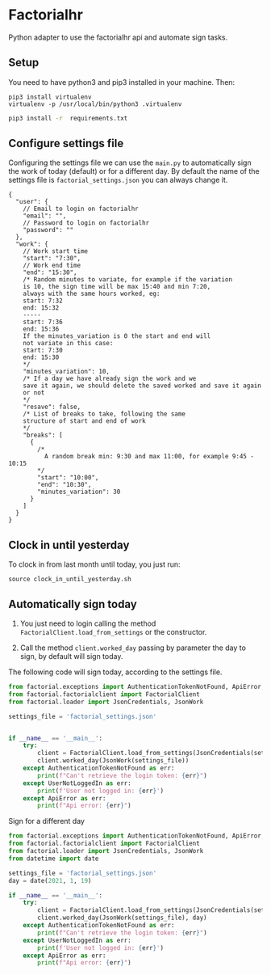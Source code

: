 # Factorialhr
Python adapter to use the factorialhr api and automate
sign tasks.

## Setup

You need to have python3 and pip3 installed in your machine. Then:

```
pip3 install virtualenv
virtualenv -p /usr/local/bin/python3 .virtualenv
```

```sh
pip3 install -r  requirements.txt
```

## Configure settings file
Configuring the settings file we can use the `main.py`
to automatically sign the work of today (default) 
or for a different day.
By default the name of the settings file is
`factorial_settings.json` you can always change it.
```json5
{
  "user": {
    // Email to login on factorialhr
    "email": "",
    // Password to login on factorialhr
    "password": ""
  },
  "work": {
    // Work start time
    "start": "7:30",
    // Work end time
    "end": "15:30",
    /* Random minutes to variate, for example if the variation
    is 10, the sign time will be max 15:40 and min 7:20,
    always with the same hours worked, eg:
    start: 7:32
    end: 15:32
    -----
    start: 7:36
    end: 15:36
    If the minutes_variation is 0 the start and end will
    not variate in this case:
    start: 7:30
    end: 15:30
    */
    "minutes_variation": 10,
    /* If a day we have already sign the work and we
    save it again, we should delete the saved worked and save it again
    or not
    */
    "resave": false,
    /* List of breaks to take, following the same
    structure of start and end of work
    */
    "breaks": [
      {
        /*
          A random break min: 9:30 and max 11:00, for example 9:45 - 10:15
        */
        "start": "10:00",
        "end": "10:30",
        "minutes_variation": 30
      }
    ]
  }
}
```

## Clock in until yesterday

To clock in from last month until today, you just run:

```
source clock_in_until_yesterday.sh
```

## Automatically sign today
1. You just need to login calling the method
`FactorialClient.load_from_settings` or the
constructor.

2. Call the method `client.worked_day` passing by
parameter the day to sign, by default will sign today.

The following code will sign today, according to the
settings file.

```python
from factorial.exceptions import AuthenticationTokenNotFound, ApiError, UserNotLoggedIn
from factorial.factorialclient import FactorialClient
from factorial.loader import JsonCredentials, JsonWork

settings_file = 'factorial_settings.json'


if __name__ == '__main__':
    try:
        client = FactorialClient.load_from_settings(JsonCredentials(settings_file))
        client.worked_day(JsonWork(settings_file))
    except AuthenticationTokenNotFound as err:
        print(f"Can't retrieve the login token: {err}")
    except UserNotLoggedIn as err:
        print(f'User not logged in: {err}')
    except ApiError as err:
        print(f"Api error: {err}")

```

Sign for a different day

```python
from factorial.exceptions import AuthenticationTokenNotFound, ApiError, UserNotLoggedIn
from factorial.factorialclient import FactorialClient
from factorial.loader import JsonCredentials, JsonWork
from datetime import date

settings_file = 'factorial_settings.json'
day = date(2021, 1, 19)

if __name__ == '__main__':
    try:
        client = FactorialClient.load_from_settings(JsonCredentials(settings_file))
        client.worked_day(JsonWork(settings_file), day)
    except AuthenticationTokenNotFound as err:
        print(f"Can't retrieve the login token: {err}")
    except UserNotLoggedIn as err:
        print(f'User not logged in: {err}')
    except ApiError as err:
        print(f"Api error: {err}")

```
